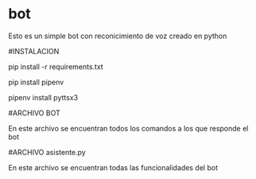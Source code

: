 # bot
Esto es un simple bot con reconicimiento de voz creado en python

#INSTALACION

pip install -r requirements.txt



pip install pipenv



pipenv install pyttsx3


#ARCHIVO BOT

En este archivo se encuentran todos los comandos a los que responde el bot



#ARCHIVO asistente.py


En este archivo se encuentran todas las funcionalidades del bot
